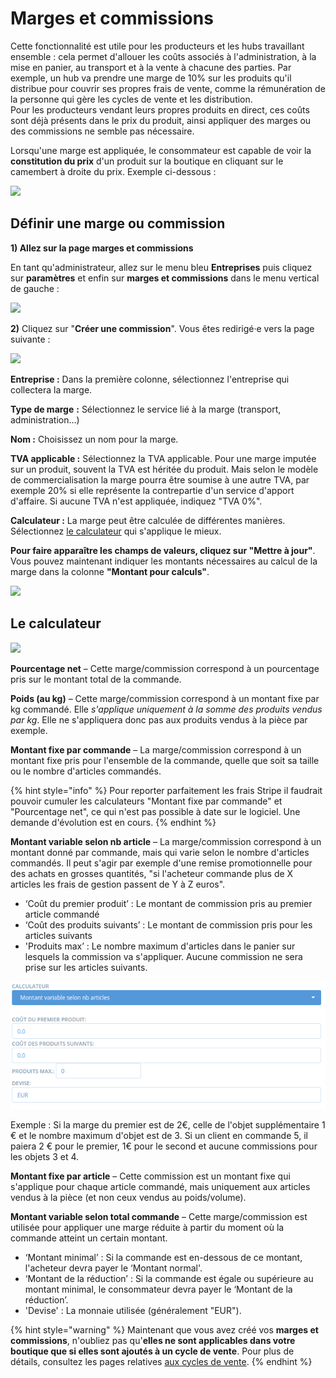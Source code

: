 # Marges et commissions

Cette fonctionnalité est utile pour les producteurs et les hubs travaillant ensemble : cela permet d'allouer les coûts associés à l'administration, à la mise en panier, au transport et à la vente à chacune des parties. Par exemple, un hub va prendre une marge de 10% sur les produits qu'il distribue pour couvrir ses propres frais de vente, comme la rémunération de la personne qui gère les cycles de vente et les distribution.\
Pour les producteurs vendant leurs propres produits en direct, ces coûts sont déjà présents dans le prix du produit, ainsi appliquer des marges ou des commissions ne semble pas nécessaire.&#x20;

Lorsqu'une marge est appliquée, le consommateur est capable de voir la **constitution du prix** d'un produit sur la boutique en cliquant sur le camembert à droite du prix. Exemple ci-dessous :

![](<../../.gitbook/assets/image (41) (1) (1).png>)



## Définir une marge ou commission

**1) Allez sur la page marges et commissions**

En tant qu'administrateur, allez sur le menu bleu **Entreprises** puis cliquez sur **paramètres** et enfin sur **marges et commissions** dans le menu vertical de gauche :&#x20;

![](<../../.gitbook/assets/image (83) (1) (1) (1) (1).png>)

**2)** Cliquez sur "**Créer une commission**". Vous êtes redirigé·e vers la page suivante :&#x20;

![](<../../.gitbook/assets/image (77) (1) (1) (1).png>)

**Entreprise :** Dans la première colonne, sélectionnez l'entreprise qui collectera la marge.

**Type de marge** **:** Sélectionnez le service lié à la marge (transport, administration...)

**Nom :** Choisissez un nom pour la marge.

**TVA applicable :** Sélectionnez la TVA applicable. Pour une marge imputée sur un produit, souvent la TVA est héritée du produit. Mais selon le modèle de commercialisation la marge pourra être soumise à une autre TVA, par exemple 20% si elle représente la contrepartie d'un service d'apport d'affaire. Si aucune TVA n'est appliquée, indiquez "TVA 0%".

**Calculateur :** La marge peut être calculée de différentes manières. Sélectionnez [le calculateur](https://guide.openfoodnetwork.org/v/fr/basic-features/shopfront/enterprise-fees#le-calculateur) qui s'applique le mieux.

**Pour faire apparaître les champs de valeurs, cliquez sur "Mettre à jour"**. Vous pouvez maintenant indiquer les montants nécessaires au calcul de la marge dans la colonne **"Montant pour calculs"**.

![](<../../.gitbook/assets/image (84) (1) (1) (1) (1).png>)

## Le calculateur

![](<../../.gitbook/assets/image (51) (1) (1).png>)

**Pourcentage net** – Cette marge/commission correspond à un pourcentage pris sur le montant total de la commande.

**Poids (au kg)** – Cette marge/commission correspond à un montant fixe par kg commandé. Elle _s'applique uniquement à la somme des produits vendus par kg_. Elle ne s'appliquera donc pas aux produits vendus à la pièce par exemple.

**Montant fixe par commande** – La marge/commission correspond à un montant fixe pris pour l'ensemble de la commande, quelle que soit sa taille ou le nombre d'articles commandés.

{% hint style="info" %}
Pour reporter parfaitement les frais Stripe il faudrait pouvoir cumuler les calculateurs "Montant fixe par commande" et "Pourcentage net", ce qui n'est pas possible à date sur le logiciel. Une demande d'évolution est en cours.
{% endhint %}

**Montant variable selon nb article** – La marge/commission correspond à un montant donné par commande, mais qui varie selon le nombre d'articles commandés. Il peut s'agir par exemple d'une remise promotionnelle pour des achats en grosses quantités, "si l'acheteur commande plus de X articles les frais de gestion passent de Y à Z euros".

* ‘Coût du premier produit’ : Le montant de commission pris au premier article commandé
* ‘Coût des produits suivants’ : Le montant de commission pris pour les articles suivants
* 'Produits max’ : Le nombre maximum d'articles dans le panier sur lesquels la commission va s'appliquer. Aucune commission ne sera prise sur les articles suivants.

![](<../../.gitbook/assets/image (43) (1) (1) (1) (2).png>)



Exemple :  Si la marge du premier est de 2€, celle de l'objet supplémentaire 1 € et le nombre maximum d'objet est de 3. Si un client en commande 5, il paiera 2 € pour le premier, 1€ pour le second et aucune commissions pour les objets 3 et 4.

**Montant fixe par article** – Cette commission est un montant fixe qui s'applique pour chaque article commandé, mais uniquement aux articles vendus à la pièce (et non ceux vendus au poids/volume).

**Montant variable selon total commande** – Cette marge/commission est utilisée pour appliquer une marge réduite à partir du moment où la commande atteint un certain montant.

* ‘Montant minimal’ : Si la commande est en-dessous de ce montant, l'acheteur devra payer le ‘Montant normal'.
* ‘Montant de la réduction’ : Si la commande est égale ou supérieure au montant minimal, le consommateur devra payer le ‘Montant de la réduction’.
* 'Devise' : La monnaie utilisée (généralement "EUR").

{% hint style="warning" %}
Maintenant que vous avez créé vos **marges et commissions**, n'oubliez pas qu'**elles ne sont applicables dans votre boutique que si elles sont ajoutés à un cycle de vente**. Pour plus de détails, consultez les pages relatives [aux cycles de vente](https://guide.openfoodnetwork.org/v/fr/basic-features/shopfront/order-cycle).
{% endhint %}
